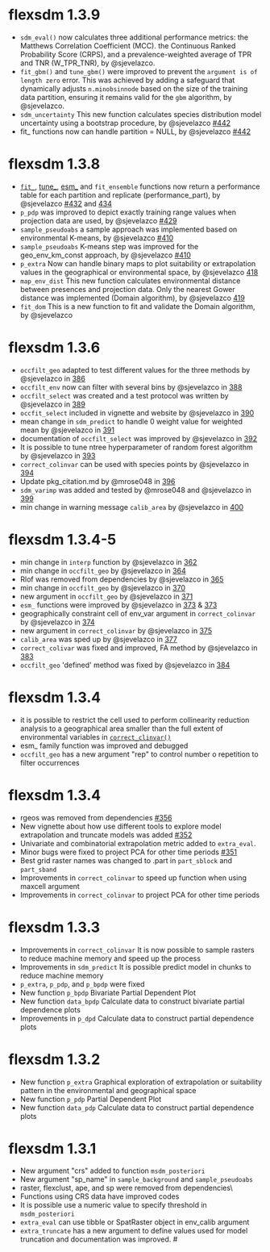 # flexsdm 1.3.9
-   `sdm_eval()` now calculates three additional performance metrics: the Matthews Correlation Coefficient (MCC). the Continuous Ranked Probability Score (CRPS), and a prevalence-weighted average of TPR and TNR (W_TPR_TNR), by @sjevelazco.
-   `fit_gbm()` and `tune_gbm()` were improved to prevent the `argument is of length zero` error. This was achieved by adding a safeguard that dynamically adjusts `n.minobsinnode` based on the size of the training data partition, ensuring it remains valid for the `gbm` algorithm, by @sjevelazco.
-   `sdm_uncertainty` This new function calculates species distribution model uncertainty using a bootstrap procedure, by @sjevelazco [#442](https://github.com/sjevelazco/flexsdm/pull/442)
-   fit_ functions now can handle partition = NULL, by @sjevelazco [#442](https://github.com/sjevelazco/flexsdm/pull/442)


# flexsdm 1.3.8

-   [`fit_`](https://sjevelazco.github.io/flexsdm/index.html#fit_-functions-family), [tune\_](https://sjevelazco.github.io/flexsdm/index.html#tune_-functions-family), [esm\_](https://sjevelazco.github.io/flexsdm/index.html#esm_-functions-family) and `fit_ensemble` functions now return a performance table for each partition and replicate (performance_part), by @sjevelazco [#432](https://github.com/sjevelazco/flexsdm/pull/432) and [434](https://github.com/sjevelazco/flexsdm/pull/434)
-   `p_pdp` was improved to depict exactly training range values when projection data are used, by @sjevelazco [#429](https://github.com/sjevelazco/flexsdm/pull/429)
-   `sample_pseudoabs` a sample approach was implemented based on environmental K-means, by @sjevelazco [#410](https://github.com/sjevelazco/flexsdm/pull/410)
-   `sample_pseudoabs` K-means step was improved for the geo_env_km_const approach, by @sjevelazco [#410](https://github.com/sjevelazco/flexsdm/pull/410)
-   `p_extra` Now can handle binary maps to plot suitability or extrapolation values in the geographical or environmental space, by @sjevelazco [418](https://github.com/sjevelazco/flexsdm/pull/418)
-   `map_env_dist` This new function calculates environmental distance between presences and projection data. Only the nearest Gower distance was implemented (Domain algorithm), by @sjevelazco [419](https://github.com/sjevelazco/flexsdm/pull/419/commits/8345526cc87e50d3194030f0ef24f9202bc43a7d)
-   `fit_dom` This is a new function to fit and validate the Domain algorithm, by @sjevelazco

# flexsdm 1.3.6

-   `occfilt_geo` adapted to test different values for the three methods by @sjevelazco in [386](https://github.com/sjevelazco/flexsdm/pull/386)
-   `occfilt_env` now can filter with several bins by @sjevelazco in [388](https://github.com/sjevelazco/flexsdm/pull/388)
-   `occfilt_select` was created and a test protocol was written by @sjevelazco in [389](https://github.com/sjevelazco/flexsdm/pull/389)
-   `occfit_select` included in vignette and website by @sjevelazco in [390](https://github.com/sjevelazco/flexsdm/pull/390)
-   mean change in `sdm_predict` to handle 0 weight value for weighted mean by @sjevelazco in [391](https://github.com/sjevelazco/flexsdm/pull/391)
-   documentation of `occfilt_select` was improved by @sjevelazco in [392](https://github.com/sjevelazco/flexsdm/pull/392)
-   It is possible to tune ntree hyperparameter of random forest algorithm by @sjevelazco in [393](https://github.com/sjevelazco/flexsdm/pull/393)
-   `correct_colinvar` can be used with species points by @sjevelazco in [394](https://github.com/sjevelazco/flexsdm/pull/394)
-   Update pkg_citation.md by @mrose048 in [396](https://github.com/sjevelazco/flexsdm/pull/396)
-   `sdm_varimp` was added and tested by @mrose048 and @sjevelazco in [399](https://github.com/sjevelazco/flexsdm/pull/399)
-   min change in warning message `calib_area` by @sjevelazco in [400](https://github.com/sjevelazco/flexsdm/pull/400)

# flexsdm 1.3.4-5

-   min change in `interp` function by @sjevelazco in [362](https://github.com/sjevelazco/flexsdm/pull/362)
-   min change in `occfilt_geo` by @sjevelazco in [364](https://github.com/sjevelazco/flexsdm/pull/364)
-   Rlof was removed from dependencies by @sjevelazco in [365](https://github.com/sjevelazco/flexsdm/pull/365)
-   min change in `occfilt_geo` by @sjevelazco in [370](https://github.com/sjevelazco/flexsdm/pull/370)
-   new argument in `occfilt_geo` by @sjevelazco in [371](https://github.com/sjevelazco/flexsdm/pull/371)
-   `esm_` functions were improved by @sjevelazco in [373](https://github.com/sjevelazco/flexsdm/pull/372) & [373](https://github.com/sjevelazco/flexsdm/pull/373)
-   geographically constraint cell of env_var argument in `correct_colinvar` by @sjevelazco in [374](https://github.com/sjevelazco/flexsdm/pull/374)
-   new argument in `correct_colinvar` by @sjevelazco in [375](https://github.com/sjevelazco/flexsdm/pull/375)
-   `calib_area` was sped up by @sjevelazco in [377](https://github.com/sjevelazco/flexsdm/pull/377)
-   `correct_colivar` was fixed and improved, FA method by @sjevelazco in [383](https://github.com/sjevelazco/flexsdm/pull/383)
-   `occfilt_geo` 'defined' method was fixed by @sjevelazco in [384](https://github.com/sjevelazco/flexsdm/pull/384)

# flexsdm 1.3.4

-   it is possible to restrict the cell used to perform collinearity reduction analysis to a geographical area smaller than the full extent of environmental variables in [`correct_clinvar()`](https://sjevelazco.github.io/flexsdm/reference/correct_colinvar.html)
-   esm\_ family function was improved and debugged
-   `occfilt_geo` has a new argument "rep" to control number o repetition to filter occurrences

# flexsdm 1.3.4

-   rgeos was removed from dependencies [#356](https://github.com/sjevelazco/flexsdm/pull/356)
-   New vignette about how use different tools to explore model extrapolation and truncate models was added [#352](https://github.com/sjevelazco/flexsdm/pull/352)
-   Univariate and combinatorial extrapolation metric added to `extra_eval`.
-   Minor bugs were fixed to project PCA for other time periods [#351](https://github.com/sjevelazco/flexsdm/commit/301e241b150d75da4aa01accb3127331ca3bdcb4)
-   Best grid raster names was changed to .part in `part_sblock` and `part_sband`
-   Improvements in `correct_colinvar` to speed up function when using maxcell argument
-   Improvements in `correct_colinvar` to project PCA for other time periods

# flexsdm 1.3.3

-   Improvements in `correct_colinvar` It is now possible to sample rasters to reduce machine memory and speed up the process
-   Improvements in `sdm_predict` It is possible predict model in chunks to reduce machine memory
-   `p_extra`, `p_pdp`, and `p_bpdp` were fixed
-   New function `p_bpdp` Bivariate Partial Dependent Plot
-   New function `data_bpdp` Calculate data to construct bivariate partial dependence plots
-   Improvements in `p_dpd` Calculate data to construct partial dependence plots

# flexsdm 1.3.2

-   New function `p_extra` Graphical exploration of extrapolation or suitability pattern in the environmental and geographical space
-   New function `p_pdp` Partial Dependent Plot
-   New function `data_pdp` Calculate data to construct partial dependence plots

# flexsdm 1.3.1

-   New argument "crs" added to function `msdm_posteriori`
-   New argument "sp_name" in `sample_background` and `sample_pseudoabs`
-   raster, flexclust, ape, and sp were removed from dependencies\
-   Functions using CRS data have improved codes
-   It is possible use a numeric value to specify threshold in `msdm_posteriori`
-   `extra_eval` can use tibble or SpatRaster object in env_calib argument
-   `extra_truncate` has a new argument to define values used for model truncation and documentation was improved. \#